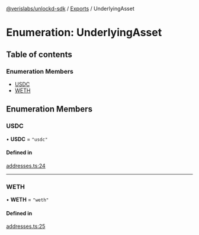 [@verislabs/unlockd-sdk](../README.md) / [Exports](../modules.md) / UnderlyingAsset

# Enumeration: UnderlyingAsset

## Table of contents

### Enumeration Members

- [USDC](UnderlyingAsset.md#usdc)
- [WETH](UnderlyingAsset.md#weth)

## Enumeration Members

### USDC

• **USDC** = `"usdc"`

#### Defined in

[addresses.ts:24](https://github.com/UnlockdFinance/unlockd-ts/blob/98dff94/src/addresses.ts#L24)

---

### WETH

• **WETH** = `"weth"`

#### Defined in

[addresses.ts:25](https://github.com/UnlockdFinance/unlockd-ts/blob/98dff94/src/addresses.ts#L25)

